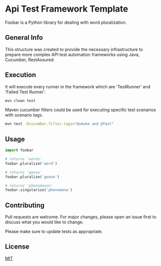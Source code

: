 # Api Test Framework Template

Foobar is a Python library for dealing with word pluralization.

## General Info

This structure was created to provide the necessary infrastructure to prepare more complex API test automation frameworks using Java, Cucumber, RestAssured.

## Execution

It will execute every runner in the framework which are 'TestRunner' and 'Failed Test Runner'.

```bash
mvn clean test
```

Maven cucumber filters could be used for executing specific test scenarios with scenario tags.

```bash
mvn test -Dcucumber.filter.tags="@smoke and @fast"
```

## Usage

```python
import foobar

# returns 'words'
foobar.pluralize('word')

# returns 'geese'
foobar.pluralize('goose')

# returns 'phenomenon'
foobar.singularize('phenomena')
```

## Contributing

Pull requests are welcome. For major changes, please open an issue first
to discuss what you would like to change.

Please make sure to update tests as appropriate.

## License

[MIT](https://choosealicense.com/licenses/mit/)
